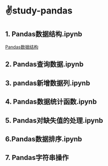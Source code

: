 # :v:study-pandas

## 1. Pandas数据结构.ipynb

[ Pandas数据结构]: file/notes/1.Pandas数据结构.ipynb	"点击查看"

<a href="file/notes/1.Pandas数据结构.ipynb" target="_blank">Pandas数据结构</a>

## 2. Pandas查询数据.ipynb

## 3. pandas新增数据列.ipynb

## 4. Pandas数据统计函数.ipynb

## 5. Pandas对缺失值的处理.ipynb

## 6.Pandas数据排序.ipynb

## 7. Pandas字符串操作

